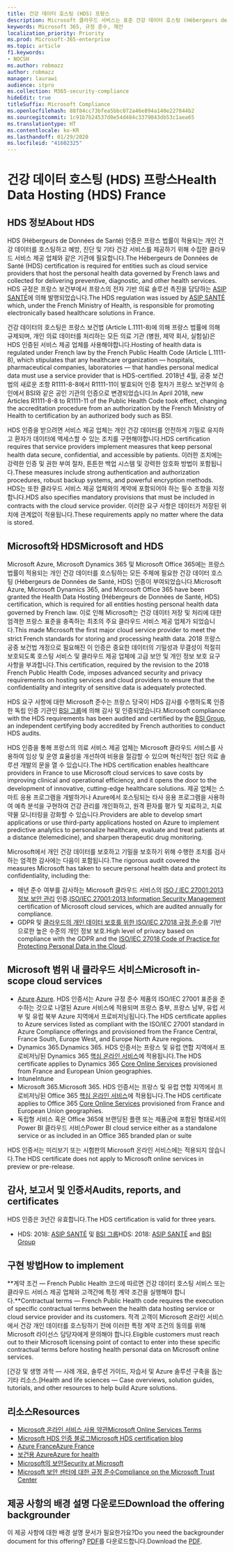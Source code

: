 ```yaml
---
title: 건강 데이터 호스팅 (HDS) 프랑스
description: Microsoft 클라우드 서비스는 표준 건강 데이터 호스팅 (Hébergeurs de Données de Santé)을 준수하도록 인증되었습니다.
keywords: Microsoft 365, 규정 준수, 제안
localization_priority: Priority
ms.prod: Microsoft-365-enterprise
ms.topic: article
f1.keywords:
- NOCSH
ms.author: robmazz
author: robmazz
manager: laurawi
audience: itpro
ms.collection: M365-security-compliance
hideEdit: true
titleSuffix: Microsoft Compliance
ms.openlocfilehash: 88f84cc73bfea5bbc072a46e894a140e227844b2
ms.sourcegitcommit: 1c91b7b24537d0e54d484c3379043db53c1aea65
ms.translationtype: HT
ms.contentlocale: ko-KR
ms.lasthandoff: 01/29/2020
ms.locfileid: "41602325"
---
```

# <a name="health-data-hosting-hds-france"></a><span data-ttu-id="23739-104">건강 데이터 호스팅 (HDS) 프랑스</span><span class="sxs-lookup"><span data-stu-id="23739-104">Health Data Hosting (HDS) France</span></span>

## <a name="about-hds"></a><span data-ttu-id="23739-105">HDS 정보</span><span class="sxs-lookup"><span data-stu-id="23739-105">About HDS</span></span>

<span data-ttu-id="23739-106">HDS (Hébergeurs de Données de Santé) 인증은 프랑스 법률이 적용되는 개인 건강 데이터를 호스팅하고 예방, 진단 및 기타 건강 서비스를 제공하기 위해 수집한 클라우드 서비스 제공 업체와 같은 기관에 필요합니다.</span><span class="sxs-lookup"><span data-stu-id="23739-106">The Hébergeurs de Données de Santé (HDS) certification is required for entities such as cloud service providers that host the personal health data governed by French laws and collected for delivering preventive, diagnostic, and other health services.</span></span> <span data-ttu-id="23739-107">HDS 규정은 프랑스 보건부에서 프랑스의 전자 기반 의료 솔루션 촉진을 담당하는 [ASIP SANTÉ](https://esante.gouv.fr/)에 의해 발행되었습니다.</span><span class="sxs-lookup"><span data-stu-id="23739-107">The HDS regulation was issued by [ASIP SANTÉ](https://esante.gouv.fr/) which, under the French Ministry of Health, is responsible for promoting electronically based healthcare solutions in France.</span></span>

<span data-ttu-id="23739-108">건강 데이터의 호스팅은 프랑스 보건법 (Article L.1111-8)에 의해 프랑스 법률에 의해 규제되며, 개인 의료 데이터를 처리하는 모든 의료 기관 (병원, 제약 회사, 실험실)은 HDS 인증된 서비스 제공 업체를 사용해야합니다.</span><span class="sxs-lookup"><span data-stu-id="23739-108">Hosting of health data is regulated under French law by the French Public Health Code (Article L.1111-8), which stipulates that any healthcare organization — hospitals, pharmaceutical companies, laboratories — that handles personal medical data must use a service provider that is HDS-certified.</span></span> <span data-ttu-id="23739-109">2018년 4월, 공중 보건법의 새로운 조항 R1111-8-8에서 R1111-11이 발효되어 인증 절차가 프랑스 보건부의 승인에서 BSI와 같은 공인 기관의 인증으로 변경되었습니다.</span><span class="sxs-lookup"><span data-stu-id="23739-109">In April 2018, new Articles R1111-8-8 to R1111-11 of the Public Health Code took effect, changing the accreditation procedure from an authorization by the French Ministry of Health to certification by an authorized body such as BSI.</span></span>

<span data-ttu-id="23739-110">HDS 인증을 받으려면 서비스 제공 업체는 개인 건강 데이터를 안전하게 기밀로 유지하고 환자가 데이터에 액세스할 수 있는 조치를 구현해야합니다.</span><span class="sxs-lookup"><span data-stu-id="23739-110">HDS certification requires that service providers implement measures that keep personal health data secure, confidential, and accessible by patients.</span></span> <span data-ttu-id="23739-111">이러한 조치에는 강력한 인증 및 권한 부여 절차, 튼튼한 백업 시스템 및 강력한 암호화 방법이 포함됩니다.</span><span class="sxs-lookup"><span data-stu-id="23739-111">These measures include strong authentication and authorization procedures, robust backup systems, and powerful encryption methods.</span></span> <span data-ttu-id="23739-112">HDS는 또한 클라우드 서비스 제공 업체와의 계약에 포함되어야 하는 필수 조항을 지정합니다.</span><span class="sxs-lookup"><span data-stu-id="23739-112">HDS also specifies mandatory provisions that must be included in contracts with the cloud service provider.</span></span> <span data-ttu-id="23739-113">이러한 요구 사항은 데이터가 저장된 위치에 관계없이 적용됩니다.</span><span class="sxs-lookup"><span data-stu-id="23739-113">These requirements apply no matter where the data is stored.</span></span>

## <a name="microsoft-and-hds"></a><span data-ttu-id="23739-114">Microsoft와 HDS</span><span class="sxs-lookup"><span data-stu-id="23739-114">Microsoft and HDS</span></span>

<span data-ttu-id="23739-115">Microsoft Azure, Microsoft Dynamics 365 및 Microsoft Office 365에는 프랑스 법률이 적용되는 개인 건강 데이터를 호스팅하는 모든 주체에 필요한 건강 데이터 호스팅 (Hébergeurs de Données de Santé, HDS) 인증이 부여되었습니다.</span><span class="sxs-lookup"><span data-stu-id="23739-115">Microsoft Azure, Microsoft Dynamics 365, and Microsoft Office 365 have been granted the Health Data Hosting (Hébergeurs de Données de Santé, HDS) certification, which is required for all entities hosting personal health data governed by French law.</span></span> <span data-ttu-id="23739-116">이로 인해 Microsoft는 건강 데이터 저장 및 처리에 대한 엄격한 프랑스 표준을 충족하는 최초의 주요 클라우드 서비스 제공 업체가 되었습니다.</span><span class="sxs-lookup"><span data-stu-id="23739-116">This made Microsoft the first major cloud service provider to meet the strict French standards for storing and processing health data.</span></span> <span data-ttu-id="23739-117">2018 프랑스 공중 보건법 개정으로 필요해진 이 인증은 중요한 데이터의 기밀성과 무결성이 적절히 보호되도록 호스팅 서비스 및 클라우드 제공 업체에 고급 보안 및 개인 정보 보호 요구 사항을 부과합니다.</span><span class="sxs-lookup"><span data-stu-id="23739-117">This certification, required by the revision to the 2018 French Public Health Code, imposes advanced security and privacy requirements on hosting services and cloud providers to ensure that the confidentiality and integrity of sensitive data is adequately protected.</span></span>

<span data-ttu-id="23739-118">HDS 요구 사항에 대한 Microsoft 준수는 프랑스 당국이 HDS 감사를 수행하도록 인증한 독립 인증 기관인 [BSI 그룹](https://www.bsigroup.com/fr-FR/)에 의해 감사 및 인증되었습니다.</span><span class="sxs-lookup"><span data-stu-id="23739-118">Microsoft compliance with the HDS requirements has been audited and certified by the [BSI Group](https://www.bsigroup.com/fr-FR/), an independent certifying body accredited by French authorities to conduct HDS audits.</span></span>

<span data-ttu-id="23739-119">HDS 인증을 통해 프랑스의 의료 서비스 제공 업체는 Microsoft 클라우드 서비스를 사용하여 임상 및 운영 효율성을 개선하여 비용을 절감할 수 있으며 혁신적인 첨단 의료 솔루션 개발의 문을 열 수 있습니다.</span><span class="sxs-lookup"><span data-stu-id="23739-119">The HDS certification enables healthcare providers in France to use Microsoft cloud services to save costs by improving clinical and operational efficiency, and it opens the door to the development of innovative, cutting-edge healthcare solutions.</span></span> <span data-ttu-id="23739-120">제공 업체는 스마트 응용 프로그램을 개발하거나 Azure에서 호스팅되는 타사 응용 프로그램을 사용하여 예측 분석을 구현하여 건강 관리를 개인화하고, 원격 환자를 평가 및 치료하고, 치료 약물 모니터링을 강화할 수 있습니다.</span><span class="sxs-lookup"><span data-stu-id="23739-120">Providers are able to develop smart applications or use third-party applications hosted on Azure to implement predictive analytics to personalize healthcare, evaluate and treat patients at a distance (telemedicine), and sharpen therapeutic drug monitoring.</span></span>

<span data-ttu-id="23739-121">Microsoft에서 개인 건강 데이터를 보호하고 기밀을 보호하기 위해 수행한 조치를 검사하는 엄격한 감사에는 다음이 포함됩니다.</span><span class="sxs-lookup"><span data-stu-id="23739-121">The rigorous audit covered the measures Microsoft has taken to secure personal health data and protect its confidentiality, including the:</span></span>

- <span data-ttu-id="23739-122">매년 준수 여부를 감사하는 Microsoft 클라우드 서비스의 [ISO / IEC 27001:2013 정보 보안 관리](offering-iso-27001.md) 인증.</span><span class="sxs-lookup"><span data-stu-id="23739-122">[ISO/IEC 27001:2013 Information Security Management](offering-iso-27001.md) certification of Microsoft cloud services, which are audited annually for compliance.</span></span>
- <span data-ttu-id="23739-123">GDPR 및 [클라우드의 개인 데이터 보호를 위한 ISO/IEC 27018 규정 준수](offering-iso-27018.md)를 기반으로한 높은 수준의 개인 정보 보호.</span><span class="sxs-lookup"><span data-stu-id="23739-123">High level of privacy based on compliance with the GDPR and the [ISO/IEC 27018 Code of Practice for Protecting Personal Data in the Cloud](offering-iso-27018.md).</span></span>

## <a name="microsoft-in-scope-cloud-services"></a><span data-ttu-id="23739-124">Microsoft 범위 내 클라우드 서비스</span><span class="sxs-lookup"><span data-stu-id="23739-124">Microsoft in-scope cloud services</span></span>

- <span data-ttu-id="23739-125">[Azure](https://aka.ms/AzureCompliance).</span><span class="sxs-lookup"><span data-stu-id="23739-125">[Azure](https://aka.ms/AzureCompliance).</span></span> <span data-ttu-id="23739-126">HDS 인증서는 Azure 규정 준수 제품의 ISO/IEC 27001 표준을 준수하는 것으로 나열된 Azure 서비스에 적용되며 프랑스 중부, 프랑스 남부, 유럽 서부 및 유럽 북부 Azure 지역에서 프로비저닝됩니다.</span><span class="sxs-lookup"><span data-stu-id="23739-126">The HDS certificate applies to Azure services listed as compliant with the ISO/IEC 27001 standard in Azure Compliance offerings and provisioned from the France Central, France South, Europe West, and Europe North Azure regions.</span></span>
- <span data-ttu-id="23739-127">Dynamics 365.</span><span class="sxs-lookup"><span data-stu-id="23739-127">Dynamics 365.</span></span> <span data-ttu-id="23739-128">HDS 인증서는 프랑스 및 유럽 연합 지역에서 프로비저닝된 Dynamics 365 [핵심 온라인 서비스](https://aka.ms/Online-Services-Terms)에 적용됩니다.</span><span class="sxs-lookup"><span data-stu-id="23739-128">The HDS certificate applies to Dynamics 365 [Core Online Services](https://aka.ms/Online-Services-Terms) provisioned from France and European Union geographies.</span></span>
- <span data-ttu-id="23739-129">Intune</span><span class="sxs-lookup"><span data-stu-id="23739-129">Intune</span></span>
- <span data-ttu-id="23739-130">Microsoft 365.</span><span class="sxs-lookup"><span data-stu-id="23739-130">Microsoft 365.</span></span> <span data-ttu-id="23739-131">HDS 인증서는 프랑스 및 유럽 연합 지역에서 프로비저닝된 Office 365 [핵심 온라인 서비스](https://aka.ms/Online-Services-Terms)에 적용됩니다.</span><span class="sxs-lookup"><span data-stu-id="23739-131">The HDS certificate applies to Office 365 [Core Online Services](https://aka.ms/Online-Services-Terms) provisioned from France and European Union geographies.</span></span>
- <span data-ttu-id="23739-132">독립형 서비스 혹은 Office 365에 브랜딩된 플랜 또는 제품군에 포함된 형태로서의 Power BI 클라우드 서비스</span><span class="sxs-lookup"><span data-stu-id="23739-132">Power BI cloud service either as a standalone service or as included in an Office 365 branded plan or suite</span></span>

<span data-ttu-id="23739-133">HDS 인증서는 미리보기 또는 시험판의 Microsoft 온라인 서비스에는 적용되지 않습니다.</span><span class="sxs-lookup"><span data-stu-id="23739-133">The HDS certificate does not apply to Microsoft online services in preview or pre-release.</span></span>

## <a name="audits-reports-and-certificates"></a><span data-ttu-id="23739-134">감사, 보고서 및 인증서</span><span class="sxs-lookup"><span data-stu-id="23739-134">Audits, reports, and certificates</span></span>

<span data-ttu-id="23739-135">HDS 인증은 3년간 유효합니다.</span><span class="sxs-lookup"><span data-stu-id="23739-135">The HDS certification is valid for three years.</span></span>

- <span data-ttu-id="23739-136">HDS: 2018: [ASIP SANTÉ](https://esante.gouv.fr/) 및 [BSI 그룹](https://www.bsigroup.com/fr-FR/Nos-services/Certification/Recherche-dans-le-repertoire-des-certificats-et-des-clients/Resultats-de-la-recherche-dans-le-repertoire-des-certificats-et-des-clients/?searchkey=licence%3dHDS%2b701569%26company%3dMicrosoft%2bCorp&licencenumber=HDS%20701569)</span><span class="sxs-lookup"><span data-stu-id="23739-136">HDS: 2018: [ASIP SANTÉ](https://esante.gouv.fr/) and [BSI Group](https://www.bsigroup.com/fr-FR/Nos-services/Certification/Recherche-dans-le-repertoire-des-certificats-et-des-clients/Resultats-de-la-recherche-dans-le-repertoire-des-certificats-et-des-clients/?searchkey=licence%3dHDS%2b701569%26company%3dMicrosoft%2bCorp&licencenumber=HDS%20701569)</span></span>

## <a name="how-to-implement"></a><span data-ttu-id="23739-137">구현 방법</span><span class="sxs-lookup"><span data-stu-id="23739-137">How to implement</span></span>

<span data-ttu-id="23739-138">\*\*계약 조건 — French Public Health 코드에 따르면 건강 데이터 호스팅 서비스 또는 클라우드 서비스 제공 업체와 고객간에 특정 계약 조건을 실행해야 합니다.</span><span class="sxs-lookup"><span data-stu-id="23739-138">\*\*Contractual terms — French Public Health code requires the execution of specific contractual terms between the health data hosting service or cloud service provider and its customers.</span></span> <span data-ttu-id="23739-139">적격 고객이 Microsoft 온라인 서비스에서 건강 개인 데이터를 호스팅하기 전에 이러한 특정 계약 조건의 동의를 위해 Microsoft 라이선스 담당자에게 문의해야 합니다.</span><span class="sxs-lookup"><span data-stu-id="23739-139">Eligible customers must reach out to their Microsoft licensing point of contact to enter into these specific contractual terms before hosting health personal data on Microsoft online services.</span></span>

<span data-ttu-id="23739-140">[건강 및 생명 과학 — 사례 개요, 솔루션 가이드, 자습서 및 Azure 솔루션 구축을 돕는 기타 리소스.</span><span class="sxs-lookup"><span data-stu-id="23739-140">[Health and life sciences — Case overviews, solution guides, tutorials, and other resources to help build Azure solutions.</span></span>

## <a name="resources"></a><span data-ttu-id="23739-141">리소스</span><span class="sxs-lookup"><span data-stu-id="23739-141">Resources</span></span>

- [<span data-ttu-id="23739-142">Microsoft 온라인 서비스 사용 약관</span><span class="sxs-lookup"><span data-stu-id="23739-142">Microsoft Online Services Terms</span></span>](https://aka.ms/Online-Services-Terms)
- [<span data-ttu-id="23739-143">Microsoft HDS 인증 블로그</span><span class="sxs-lookup"><span data-stu-id="23739-143">Microsoft HDS certification blog</span></span>](https://news.microsoft.com/fr-fr/2018/11/06/microsoft-1er-acteur-majeur-du-cloud-public-a-etre-certifie-hebergeur-de-donnees-de-sante-en-france/)
- [<span data-ttu-id="23739-144">Azure France</span><span class="sxs-lookup"><span data-stu-id="23739-144">Azure France</span></span>](https://azure.microsoft.com/global-infrastructure/france/)
- [<span data-ttu-id="23739-145">보건용 Azure</span><span class="sxs-lookup"><span data-stu-id="23739-145">Azure for health</span></span>](https://azure.microsoft.com/industries/healthcare/)
- [<span data-ttu-id="23739-146">Microsoft의 보안</span><span class="sxs-lookup"><span data-stu-id="23739-146">Security at Microsoft</span></span>](https://www.microsoft.com/security)
- [<span data-ttu-id="23739-147">Microsoft 보안 센터에 대한 규정 준수</span><span class="sxs-lookup"><span data-stu-id="23739-147">Compliance on the Microsoft Trust Center</span></span>](https://www.microsoft.com/trust-center/compliance/compliance-overview)

## <a name="download-the-offering-backgrounder"></a><span data-ttu-id="23739-148">제공 사항의 배경 설명 다운로드</span><span class="sxs-lookup"><span data-stu-id="23739-148">Download the offering backgrounder</span></span>

<span data-ttu-id="23739-149">이 제공 사항에 대한 배경 설명 문서가 필요한가요?</span><span class="sxs-lookup"><span data-stu-id="23739-149">Do you need the backgrounder document for this offering?</span></span> <span data-ttu-id="23739-150">[PDF](https://download.microsoft.com/download/E/7/B/E7BC3E72-A6E5-4A10-96C9-3B210C4DBE35/HDS-Compliance.pdf)를 다운로드합니다.</span><span class="sxs-lookup"><span data-stu-id="23739-150">Download the [PDF](https://download.microsoft.com/download/E/7/B/E7BC3E72-A6E5-4A10-96C9-3B210C4DBE35/HDS-Compliance.pdf).</span></span>
